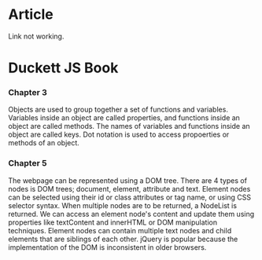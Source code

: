 # Article

Link not working.

# Duckett JS Book

### Chapter 3

Objects are used to group together a set of functions and variables. Variables inside an object are called properties, and functions inside an object are called methods.
The names of variables and functions inside an object are called keys.
Dot notation is used to access propoerties or methods of an object.

### Chapter 5

The webpage can be represented using a DOM tree.
There are 4 types of nodes is DOM trees; document, element, attribute and text.
Element nodes can be selected using their id or class attributes or tag name, or using CSS selector syntax.
When multiple nodes are to be returned, a NodeList is returned.
We can access an element node's content and update them using properties like textContent and innerHTML or DOM manipulation techniques.
Element nodes can contain multiple text nodes and child elements that are siblings of each other.
jQuery is popular because the implementation of the DOM is inconsistent in older browsers.
